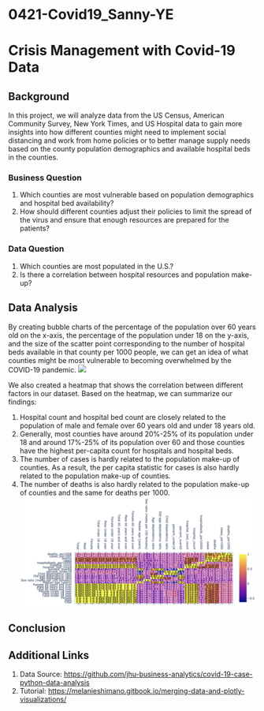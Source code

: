 # 0421-Covid19_Sanny-YE

# Crisis Management with Covid-19 Data
## Background 
In this project, we will analyze data from the US Census, American Community Survey, New York Times, and US Hospital data to gain more insights into how different counties might need to implement social distancing and work from home policies or to better manage supply needs based on the county population demographics and available hospital beds in the counties.

### Business Question
1) Which counties are most vulnerable based on population demographics and hospital bed availability?
2) How should different counties adjust their policies to limit the spread of the virus and ensure that enough resources are prepared for the patients?

### Data Question 
1) Which counties are most populated in the U.S.?
2) Is there a correlation between hospital resources and population make-up?

## Data Analysis
By creating bubble charts of the percentage of the population over 60 years old on the x-axis, the percentage of the population under 18 on the y-axis, and the size of the scatter point corresponding to the number of hospital beds available in that county per 1000 people, we can get an idea of what counties might be most vulnerable to becoming overwhelmed by the COVID-19 pandemic.
![](Bed_counts_per_1000)

We also created a heatmap that shows the correlation between different factors in our dataset. Based on the heatmap, we can summarize our findings:
1) Hospital count and hospital bed count are closely related to the population of male and female over 60 years old and under 18 years old. 
2) Generally, most counties have around 20%-25% of its population under 18 and around 17%-25% of its population over 60 and those counties have the highest per-capita count for hospitals and hospital beds. 
3) The number of cases is hardly related to the population make-up of counties. As a result, the per capita statistic for cases is also hardly related to the population make-up of counties.
4) The number of deaths is also hardly related to the population make-up of counties and the same for deaths per 1000.
![](Heatmap.png)


## Conclusion


## Additional Links
1) Data Source: https://github.com/jhu-business-analytics/covid-19-case-python-data-analysis
2) Tutorial: https://melanieshimano.gitbook.io/merging-data-and-plotly-visualizations/
